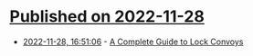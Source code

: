 # [Published on 2022-11-28](index.md)

* [2022-11-28, 16:51:06](https://lobste.rs/s/ujaoxs/complete_guide_lock_convoys) - [A Complete Guide to Lock Convoys](https://davekilian.com/lock-convoys.html)

